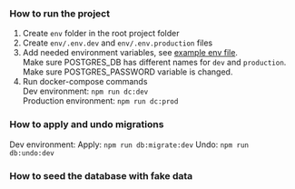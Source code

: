 ### How to run the project
1. Create `env` folder in the root project folder
2. Create `env/.env.dev` and `env/.env.production` files
3. Add needed environment variables, see [example env file](.env.example). \
   Make sure POSTGRES_DB has different names for `dev` and `production`. \
   Make sure POSTGRES_PASSWORD variable is changed. 
4. Run docker-compose commands \
Dev environment: `npm run dc:dev` \
Production environment: `npm run dc:prod`

### How to apply and undo migrations
Dev environment:
Apply: `npm run db:migrate:dev`
Undo: `npm run db:undo:dev`

### How to seed the database with fake data